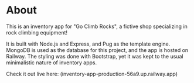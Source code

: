 # About

This is an inventory app for "Go Climb Rocks", a fictive shop specializing in rock climbing equipment!

It is built with Node.js and Express, and Pug as the template engine.
MongoDB is used as the database for this project, and the app is hosted on Railway.
The styling was done with Bootstrap, yet it was kept to the usual minimalistic nature of inventory apps.

Check it out live here: (inventory-app-production-56a9.up.railway.app) 








